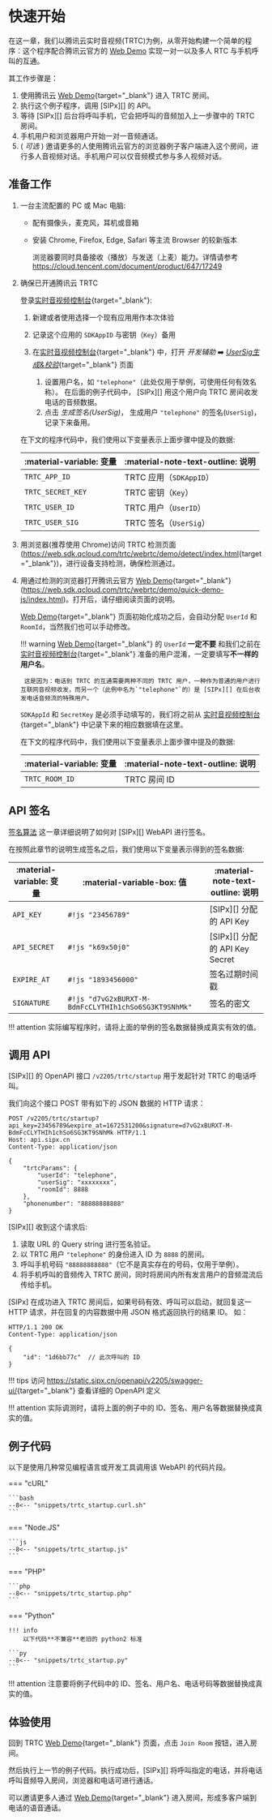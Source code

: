 # 快速开始

在这一章，我们以腾讯云实时音视频(TRTC)为例，从零开始构建一个简单的程序：这个程序配合腾讯云官方的 [Web Demo][] 实现一对一以及多人 RTC 与手机呼叫的互通。

其工作步骤是：

1. 使用腾讯云 [Web Demo][]{target="_blank"} 进入 TRTC 房间。
1. 执行这个例子程序，调用 [SIPx][] 的 API。
1. 等待 [SIPx][] 后台将呼叫手机，它会把呼叫的音频加入上一步骤中的 TRTC 房间。
1. 手机用户和浏览器用户开始一对一音频通话。
1. ( *可选* ) 邀请更多的人使用腾讯云官方的浏览器例子客户端进入这个房间，进行多人音视频对话。手机用户可以仅音频模式参与多人视频对话。

## 准备工作

1. 一台主流配置的 PC 或 Mac 电脑:
    - 配有摄像头，麦克风，耳机或音箱

    - 安装 Chrome, Firefox, Edge, Safari 等主流 Browser 的较新版本

        浏览器要同时具备接收（播放）与发送（上麦）能力。详情请参考 <https://cloud.tencent.com/document/product/647/17249>

1. 确保已开通腾讯云 TRTC

    登录[实时音视频控制台][]{target="_blank"}:

      1. 新建或者使用选择一个现有应用用作本次体验
      1. 记录这个应用的 `SDKAppID` 与密钥（`Key`）备用

      1. 在[实时音视频控制台][]{target="_blank"} 中，打开 *开发辅助* ➡️ [*UserSig生成&校验*](https://console.cloud.tencent.com/trtc/usersigtool){target="_blank"} 页面

          1. 设置用户名，如 `"telephone"`（此处仅用于举例，可使用任何有效名称）。
              在后面的例子代码中， [SIPx][] 用这个用户向 TRTC 房间收发电话的音频数据。
          1. 点击 *生成签名(UserSig)*， 生成用户 `"telephone"` 的签名(`UserSig`)，记录下来备用。

    在下文的程序代码中，我们使用以下变量表示上面步骤中提及的数据:

    | :material-variable: 变量 | :material-note-text-outline: 说明 |
    | ------------------------ | --------------------------------- |
    | `TRTC_APP_ID`            | TRTC 应用（`SDKAppID`）           |
    | `TRTC_SECRET_KEY`        | TRTC 密钥（`Key`）                |
    | `TRTC_USER_ID`           | TRTC 用户（`UserID`）             |
    | `TRTC_USER_SIG`          | TRTC 签名（`UserSig`）            |

1. 用浏览器(推荐使用 Chrome)访问 TRTC 检测页面(<https://web.sdk.qcloud.com/trtc/webrtc/demo/detect/index.html>{target="_blank"})，进行设备支持检测，确保检测通过。

1. 用通过检测的浏览器打开腾讯云官方 [Web Demo][]{target="_blank"} (<https://web.sdk.qcloud.com/trtc/webrtc/demo/quick-demo-js/index.html>)。打开后，请仔细阅读页面的说明。

    [Web Demo][]{target="_blank"} 页面初始化成功之后，会自动分配 `UserId` 和 `RoomId`，当然我们也可以手动修改。

    !!! warning
        [Web Demo][]{target="_blank"} 的 `UserId` **一定不要** 和我们之前在 [实时音视频控制台][]{target="_blank"} 准备的用户混淆，一定要填写**不一样的用户名**。

        这是因为：电话到 TRTC 的互通需要两种不同的 TRTC 用户，一种作为普通的用户进行互联网音视频收发，而另一个（此例中名为`"telephone"`的）是 [SIPx][] 在后台收发电话音频流的特殊用户。

    `SDKAppId` 和 `SecretKey` 是必须手动填写的，我们将之前从 [实时音视频控制台][]{target="_blank"} 中记录下来的相应数据填在这里。

      在下文的程序代码中，我们使用以下变量表示上面步骤中提及的数据:

      | :material-variable: 变量 | :material-note-text-outline: 说明 |
      | ------------------------ | --------------------------------- |
      | `TRTC_ROOM_ID`           | TRTC 房间 ID                      |

## API 签名

[签名算法](signature.md) 这一章详细说明了如何对 [SIPx][] WebAPI 进行签名。

在按照此章节的说明生成签名之后，我们使用以下变量表示得到的签名数据:

| :material-variable: 变量 |              :material-variable-box: 值              | :material-note-text-outline: 说明 |
| ------------------------ | ---------------------------------------------------- | --------------------------------- |
| `API_KEY`                | `#!js "23456789"`                                    | [SIPx][] 分配的 API Key           |
| `API_SECRET`             | `#!js "k69x50j0"`                                    | [SIPx][] 分配的 API Key Secret    |
| `EXPIRE_AT`              | `#!js "1893456000"`                                  | 签名过期时间戳                    |
| `SIGNATURE`              | `#!js "d7vG2xBURXT-M-BdmFcCLYTHIh1chSo6SG3KT9SNhMk"` | 签名的密文                        |

!!! attention
    实际编写程序时，请将上面的举例的签名数据替换成真实有效的值。

## 调用 API

[SIPx][] 的 OpenAPI 接口 `/v2205/trtc/startup` 用于发起针对 TRTC 的电话呼叫。

我们向这个接口 POST 带有如下的 JSON 数据的 HTTP 请求：

<!-- markdownlint-disable code-block-style -->
```http title="HTTP Request"
POST /v2205/trtc/startup?api_key=23456789&expire_at=1672531200&signature=d7vG2xBURXT-M-BdmFcCLYTHIh1chSo6SG3KT9SNhMk HTTP/1.1
Host: api.sipx.cn
Content-Type: application/json

{
    "trtcParams": {
        "userId": "telephone",
        "userSig": "xxxxxxxx",
        "roomId": 8888
    },
    "phonenumber": "88888888888"
}
```
<!-- markdownlint-enable -->

[SIPx][] 收到这个请求后:

1. 读取 URL 的 Query string 进行签名验证。
1. 以 TRTC 用户 `"telephone"` 的身份进入 ID 为 `8888` 的房间。
1. 呼叫手机号码 `"88888888888"`（它不是真实存在的号码，仅用于举例）。
1. 将手机呼叫的音频传入 TRTC 房间，同时将房间内所有发言用户的音频混流后传给手机。

[SIPx] 在成功进入 TRTC 房间后，如果号码有效、呼叫可以启动，就回复这一 HTTP 请求，并在回复的内容数据中用 JSON 格式返回执行的结果 ID。
如：

<!-- markdownlint-disable code-block-style -->
```http title="HTTP Response"
HTTP/1.1 200 OK
Content-Type: application/json

{
    "id": "1d6bb77c"  // 此次呼叫的 ID
}
```
<!-- markdownlint-enable -->

!!! tips
    访问
    <https://static.sipx.cn/openapi/v2205/swagger-ui/>{target="_blank"}
    查看详细的 OpenAPI 定义

!!! attention
    实际调测时，请将上面的例子中的 ID、签名、用户名等数据替换成真实的值。

## 例子代码

以下是使用几种常见编程语言或开发工具调用该 WebAPI 的代码片段。

=== "cURL"

    ```bash
    --8<-- "snippets/trtc_startup.curl.sh"
    ```

=== "Node.JS"

    ```js
    --8<-- "snippets/trtc_startup.js"
    ```

=== "PHP"

    ```php
    --8<-- "snippets/trtc_startup.php"
    ```

=== "Python"

    !!! info
        以下代码**不兼容**老旧的 python2 标准

    ```py
    --8<-- "snippets/trtc_startup.py"
    ```

!!! attention
    注意要将例子代码中的 ID、签名、用户名、电话号码等数据替换成真实的值。

## 体验使用

回到 TRTC [Web Demo][]{target="_blank"} 页面，点击 `Join Room` 按钮，进入房间。

然后执行上一节的例子代码。执行成功后，[SIPx][] 将呼叫指定的电话，并将电话呼叫音频导入房间，浏览器和电话可进行通话。

可以邀请更多人通过 [Web Demo][]{target="_blank"} 进入房间，形成多客户端到电话的语音通话。

[Web Demo]: https://web.sdk.qcloud.com/trtc/webrtc/demo/quick-demo-js/index.html
[实时音视频控制台]: https://console.cloud.tencent.com/trtc
